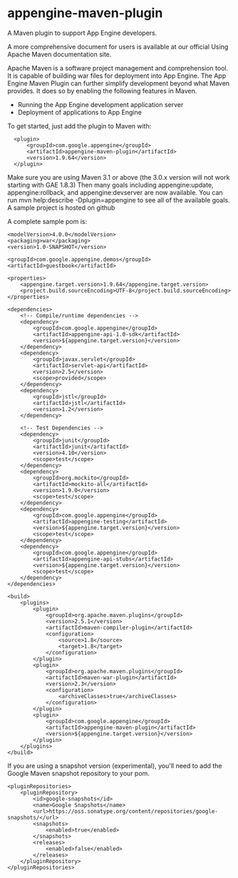 appengine-maven-plugin
=========================

A Maven plugin to support App Engine developers.

A more comprehensive document for users is available at our official Using Apache Maven documentation site.

Apache Maven is a software project management and comprehension tool. It is capable of building war files for deployment into App Engine. The App Engine Maven Plugin can further simplify development beyond what Maven provides. It does so by enabling the following features in Maven.
 - Running the App Engine development application server
 - Deployment of applications to App Engine
 
 To get started, just add the plugin to Maven with:

      <plugin>
          <groupId>com.google.appengine</groupId>
          <artifactId>appengine-maven-plugin</artifactId>
          <version>1.9.64</version>
      </plugin>

Make sure you are using Maven 3.1 or above (the 3.0.x version will not work starting with GAE 1.8.3)
Then many goals including appengine:update, appengine:rollback, and appengine:devserver are now available. You can run mvn help:describe -Dplugin=appengine to see all of the available goals.
A sample project is hosted on github

A complete sample pom is:
<?xml version="1.0" encoding="UTF-8"?>
<project xmlns="http://maven.apache.org/POM/4.0.0"
         xmlns:xsi="http://www.w3.org/2001/XMLSchema-instance"
         xsi:schemaLocation="http://maven.apache.org/POM/4.0.0 http://maven.apache.org/xsd/maven-4.0.0.xsd">

    <modelVersion>4.0.0</modelVersion>
    <packaging>war</packaging>
    <version>1.0-SNAPSHOT</version>

    <groupId>com.google.appengine.demos</groupId>
    <artifactId>guestbook</artifactId>

    <properties>
        <appengine.target.version>1.9.64</appengine.target.version>
        <project.build.sourceEncoding>UTF-8</project.build.sourceEncoding>
    </properties>

    <dependencies>
        <!-- Compile/runtime dependencies -->
        <dependency>
            <groupId>com.google.appengine</groupId>
            <artifactId>appengine-api-1.0-sdk</artifactId>
            <version>${appengine.target.version}</version>
        </dependency>
        <dependency>
            <groupId>javax.servlet</groupId>
            <artifactId>servlet-api</artifactId>
            <version>2.5</version>
            <scope>provided</scope>
        </dependency>
        <dependency>
            <groupId>jstl</groupId>
            <artifactId>jstl</artifactId>
            <version>1.2</version>
        </dependency>

        <!-- Test Dependencies -->
        <dependency>
            <groupId>junit</groupId>
            <artifactId>junit</artifactId>
            <version>4.10</version>
            <scope>test</scope>
        </dependency>
        <dependency>
            <groupId>org.mockito</groupId>
            <artifactId>mockito-all</artifactId>
            <version>1.9.0</version>
            <scope>test</scope>
        </dependency>
        <dependency>
            <groupId>com.google.appengine</groupId>
            <artifactId>appengine-testing</artifactId>
            <version>${appengine.target.version}</version>
            <scope>test</scope>
        </dependency>
        <dependency>
            <groupId>com.google.appengine</groupId>
            <artifactId>appengine-api-stubs</artifactId>
            <version>${appengine.target.version}</version>
            <scope>test</scope>
        </dependency>
    </dependencies>

    <build>
        <plugins>
            <plugin>
                <groupId>org.apache.maven.plugins</groupId>
                <version>2.5.1</version>
                <artifactId>maven-compiler-plugin</artifactId>
                <configuration>
                    <source>1.8</source>
                    <target>1.8</target>
                </configuration>
            </plugin>
            <plugin>
                <groupId>org.apache.maven.plugins</groupId>
                <artifactId>maven-war-plugin</artifactId>
                <version>2.3</version>
                <configuration>
                    <archiveClasses>true</archiveClasses>
                </configuration>
            </plugin>
            <plugin>
                <groupId>com.google.appengine</groupId>
                <artifactId>appengine-maven-plugin</artifactId>
                <version>${appengine.target.version}</version>
            </plugin>
        </plugins>
    </build>

</project>

If you are using a snapshot version (experimental), you'll need to add the Google Maven snapshot repository to your pom.

    <pluginRepositories>
        <pluginRepository>
            <id>google-snapshots</id>
            <name>Google Snapshots</name>
            <url>https://oss.sonatype.org/content/repositories/google-snapshots/</url>
            <snapshots>
                <enabled>true</enabled>
            </snapshots>
            <releases>
                <enabled>false</enabled>
            </releases>
        </pluginRepository>
    </pluginRepositories>
